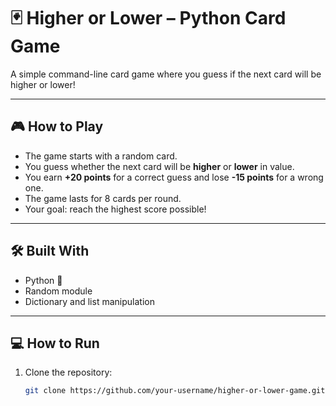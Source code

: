 # 🃏 Higher or Lower – Python Card Game

A simple command-line card game where you guess if the next card will be higher or lower!

---

## 🎮 How to Play

- The game starts with a random card.
- You guess whether the next card will be **higher** or **lower** in value.
- You earn **+20 points** for a correct guess and lose **-15 points** for a wrong one.
- The game lasts for 8 cards per round.
- Your goal: reach the highest score possible!

---

## 🛠️ Built With

- Python 🐍
- Random module
- Dictionary and list manipulation

---

## 💻 How to Run

1. Clone the repository:
   ```bash
   git clone https://github.com/your-username/higher-or-lower-game.git
